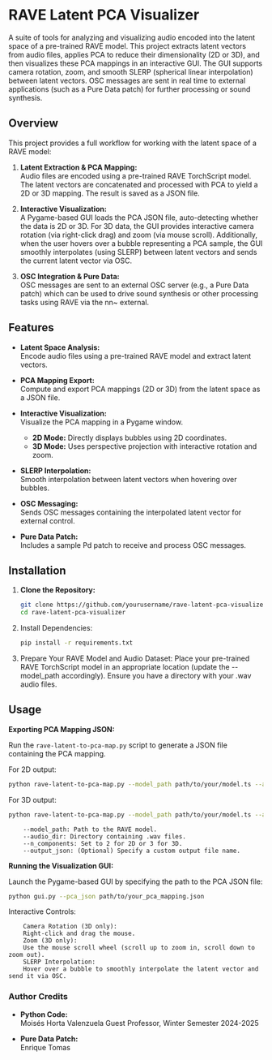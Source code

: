 # RAVE Latent PCA Visualizer

A suite of tools for analyzing and visualizing audio encoded into the latent space of a pre-trained RAVE model. This project extracts latent vectors from audio files, applies PCA to reduce their dimensionality (2D or 3D), and then visualizes these PCA mappings in an interactive GUI. The GUI supports camera rotation, zoom, and smooth SLERP (spherical linear interpolation) between latent vectors. OSC messages are sent in real time to external applications (such as a Pure Data patch) for further processing or sound synthesis.

## Overview

This project provides a full workflow for working with the latent space of a RAVE model:

1. **Latent Extraction & PCA Mapping:**  
   Audio files are encoded using a pre-trained RAVE TorchScript model. The latent vectors are concatenated and processed with PCA to yield a 2D or 3D mapping. The result is saved as a JSON file.

2. **Interactive Visualization:**  
   A Pygame-based GUI loads the PCA JSON file, auto-detecting whether the data is 2D or 3D. For 3D data, the GUI provides interactive camera rotation (via right-click drag) and zoom (via mouse scroll). Additionally, when the user hovers over a bubble representing a PCA sample, the GUI smoothly interpolates (using SLERP) between latent vectors and sends the current latent vector via OSC.

3. **OSC Integration & Pure Data:**  
   OSC messages are sent to an external OSC server (e.g., a Pure Data patch) which can be used to drive sound synthesis or other processing tasks using RAVE via the nn~ external.

## Features

- **Latent Space Analysis:**  
  Encode audio files using a pre-trained RAVE model and extract latent vectors.

- **PCA Mapping Export:**  
  Compute and export PCA mappings (2D or 3D) from the latent space as a JSON file.

- **Interactive Visualization:**  
  Visualize the PCA mapping in a Pygame window.  
  - **2D Mode:** Directly displays bubbles using 2D coordinates.  
  - **3D Mode:** Uses perspective projection with interactive rotation and zoom.

- **SLERP Interpolation:**  
  Smooth interpolation between latent vectors when hovering over bubbles.

- **OSC Messaging:**  
  Sends OSC messages containing the interpolated latent vector for external control.

- **Pure Data Patch:**  
  Includes a sample Pd patch to receive and process OSC messages.

## Installation

1. **Clone the Repository:**

   ```bash
   git clone https://github.com/yourusername/rave-latent-pca-visualizer.git
   cd rave-latent-pca-visualizer
   ```

2. Install Dependencies:
    ```bash
    pip install -r requirements.txt
    ```

3. Prepare Your RAVE Model and Audio Dataset:
   Place your pre-trained RAVE TorchScript model in an appropriate location (update the --model_path accordingly).
   Ensure you have a directory with your .wav audio files.

## Usage

**Exporting PCA Mapping JSON:**

  Run the ```rave-latent-to-pca-map.py``` script to generate a JSON file containing the PCA mapping.

For 2D output:
```bash
python rave-latent-to-pca-map.py --model_path path/to/your/model.ts --audio_dir path/to/your/audio_dataset --n_components 2
```
For 3D output:
```bash
python rave-latent-to-pca-map.py --model_path path/to/your/model.ts --audio_dir path/to/your/audio_dataset --n_components 3
```
```
    --model_path: Path to the RAVE model.
    --audio_dir: Directory containing .wav files.
    --n_components: Set to 2 for 2D or 3 for 3D.
    --output_json: (Optional) Specify a custom output file name.
```

**Running the Visualization GUI:**

Launch the Pygame-based GUI by specifying the path to the PCA JSON file:

```bash
python gui.py --pca_json path/to/your_pca_mapping.json
```

Interactive Controls:
```
    Camera Rotation (3D only):
    Right-click and drag the mouse.
    Zoom (3D only):
    Use the mouse scroll wheel (scroll up to zoom in, scroll down to zoom out).
    SLERP Interpolation:
    Hover over a bubble to smoothly interpolate the latent vector and send it via OSC.

```

### Author Credits

- **Python Code:**  
  Moisés Horta Valenzuela
  Guest Professor, Winter Semester 2024-2025

- **Pure Data Patch:**  
  Enrique Tomas

